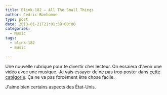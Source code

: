 ```yaml
---
title: Blink-182 – All The Small Things
author: Cédric Bonhomme
type: post
date: 2013-01-21T21:01:59+00:00
categories:
  - Music
tags:
  - blink-182
  - music

---
```

Une nouvelle rubrique pour te divertir cher lecteur. On essaiera d'avoir une vidéo avec une musique. Je vais essayer de ne pas trop poster dans [cette catégorie][1]. Ça ne va pas forcément être chose facile.

J'aime bien certains aspects des État-Unis.

 [1]: https://www.cedricbonhomme.org/tags/music/
